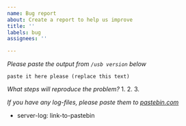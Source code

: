 ```yaml
---
name: Bug report
about: Create a report to help us improve
title: ''
labels: bug
assignees: ''

---
```


_Please paste the output from `/usb version` below_
```
paste it here please (replace this text)
```

_What steps will reproduce the problem?_
1.
2.
3.

_If you have any log-files, please paste them to [pastebin.com](http://pastebin.com)_
* server-log: link-to-pastebin
